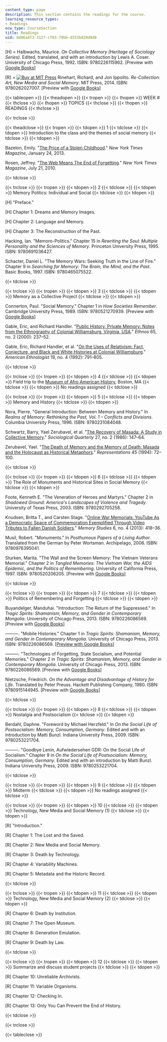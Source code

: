 ```yaml
---
content_type: page
description: This section contains the readings for the course.
learning_resource_types:
- Readings
ocw_type: CourseSection
title: Readings
uid: 8d86a4f3-3127-cf03-79bb-d353b820d9d8
---
```


\[H\] = Halbwachs, Maurice. _On Collective Memory (Heritage of Sociology Series)_. Edited, translated, and with an introduction by Lewis A. Coser. University of Chicago Press, 1992. ISBN: 9780226115962. \[Preview with [Google Books](http://books.google.com/books?id=GPhGukFWC84C&pg=PAfrontcover)\]

\[R\] = [![Buy at MIT Press](/images/mp_logo.gif)](https://mitpress.mit.edu/9780262027007) Rinehart, Richard, and Jon Ippolito. _Re-Collection: Art, New Media and Social Memory_. MIT Press, 2014. ISBN: 9780262027007. \[Preview with [Google Books](http://books.google.com/books?id=dHS7AwAAQBAJ&pg=PAfrontcover)\]

{{< tableopen >}}
{{< theadopen >}}
{{< tropen >}}
{{< thopen >}}
WEEK #
{{< thclose >}}
{{< thopen >}}
TOPICS
{{< thclose >}}
{{< thopen >}}
READINGS
{{< thclose >}}

{{< trclose >}}

{{< theadclose >}}
{{< tropen >}}
{{< tdopen >}}
1
{{< tdclose >}}
{{< tdopen >}}
Introduction to the class and the themes of social memory
{{< tdclose >}}
{{< tdopen >}}


Bazelon, Emily. "[The Price of a Stolen Childhood](http://www.nytimes.com/2013/01/27/magazine/how-much-can-restitution-help-victims-of-child-pornography.html?pagewanted=all&_r=0)." _New York Times Magazine_, January 24, 2013.

Rosen, Jeffrey. "[The Web Means The End of Forgetting](http://www.nytimes.com/2010/07/25/magazine/25privacy-t2.html?pagewanted=all&_r=0)." _New York Times Magazine_, July 21, 2010.


{{< tdclose >}}

{{< trclose >}}
{{< tropen >}}
{{< tdopen >}}
2
{{< tdclose >}}
{{< tdopen >}}
Memory Politics: Individual and Social
{{< tdclose >}}
{{< tdopen >}}


\[H\] "Preface."

\[H\] Chapter 1: Dreams and Memory Images.

\[H\] Chapter 2: Language and Memory.

\[H\] Chapter 3: The Reconstruction of the Past.

Hacking, Ian. "Memoro-Politics." Chapter 15 in _Rewriting the Soul: Multiple Personality and the Sciences of Memory_. Princeton University Press, 1995. ISBN: 9780691036427.

Schacter, Daniel L. "The Memory Wars: Seeking Truth in the Line of Fire." Chapter 9 in _Searching for Memory: The Brain, the Mind, and the Past_. Basic Books, 1997. ISBN: 9780465075522.


{{< tdclose >}}

{{< trclose >}}
{{< tropen >}}
{{< tdopen >}}
3
{{< tdclose >}}
{{< tdopen >}}
Memory as a Collective Project
{{< tdclose >}}
{{< tdopen >}}


Connerton, Paul. "Social Memory." Chapter 1 in _How Societies Remember_. Cambridge University Press, 1989. ISBN: 9780521270939. \[Preview with [Google Books](http://books.google.com/books?id=AW7ekICdHAIC&pg=PA6=onepage)\]

Gable, Eric, and Richard Handler. "[Public History, Private Memory: Notes from the Ethnography of Colonial Williamsburg, Virginia, USA](https://doi.org/10.1080/00141840050076914)." _Ethnos_ 65, no. 2 (2000): 237–52.

Gable, Eric, Richard Handler, et al. "[On the Uses of Relativism: Fact, Conjecture, and Black and White Histories at Colonial Williamsburg](http://www.jstor.org/stable/644919)." _American Ethnologist_ 19, no. 4 (1992): 791–805.


{{< tdclose >}}

{{< trclose >}}
{{< tropen >}}
{{< tdopen >}}
4
{{< tdclose >}}
{{< tdopen >}}
Field trip to the [Museum of Afro American History](http://maah.org/), Boston, MA
{{< tdclose >}}
{{< tdopen >}}
No readings assigned
{{< tdclose >}}

{{< trclose >}}
{{< tropen >}}
{{< tdopen >}}
5
{{< tdclose >}}
{{< tdopen >}}
Memory and History
{{< tdclose >}}
{{< tdopen >}}


Nora, Pierre. "General Introduction: Between Memory and History." In _Realms of Memory: Rethinking the Past, Vol. 1 – Conflicts and Divisions_. Columbia University Press, 1996. ISBN: 9780231084048.

Schwartz, Barry, Yael Zerubavel, et al. "[The Recovery of Masada: A Study in Collective Memory](http://www.jstor.org/stable/4106206)." _Sociological Quarterly_ 27, no. 2 (1986): 147–64.

Zerubavel, Yael. "[The Death of Memory and the Memory of Death: Masada and the Holocaust as Historical Metaphors](http://www.jstor.org/stable/2928603)." _Representations_ 45 (1994): 72–100.


{{< tdclose >}}

{{< trclose >}}
{{< tropen >}}
{{< tdopen >}}
6
{{< tdclose >}}
{{< tdopen >}}
The Role of Monuments and Historical Sites in Social Memory
{{< tdclose >}}
{{< tdopen >}}


Foote, Kenneth E. "The Veneration of Heroes and Martyrs." Chapter 2 in _Shadowed Ground: America's Landscapes of Violence and Tragedy_. University of Texas Press, 2003. ISBN: 9780292705258.

Knudsen, Britta T., and Carsten Stage. "[Online War Memorials: YouTube As a Democratic Space of Commemoration Exemplified Through Video Tributes to Fallen Danish Soldiers](https://doi.org/10.1177/1750698012458309)." _Memory Studies_ 6, no. 4 (2013): 418–36.

Musil, Robert. "Monuments." In _Posthumous Papers of a Living Author_. Translated from the German by Peter Wortsman. Archipelago, 2006. ISBN: 9780976395041.

Sturken, Marita. "The Wall and the Screen Memory: The Vietnam Veterans Memorial." Chapter 2 in _Tangled Memories: The Vietnam War, the AIDS Epidemic, and the Politics of Remembering_. University of California Press, 1997. ISBN: 9780520206205. \[Preview with [Google Books](http://books.google.com/books?id=3oRzVQX4wLYC&pg=PA44=onepage)\]


{{< tdclose >}}

{{< trclose >}}
{{< tropen >}}
{{< tdopen >}}
7
{{< tdclose >}}
{{< tdopen >}}
Politics of Remembering and Forgetting
{{< tdclose >}}
{{< tdopen >}}


Buyandelger, Manduhai. "Introduction: The Return of the Suppressed." In _Tragic Spirits: Shamanism, Memory, and Gender in Contemporary Mongolia_. University of Chicago Press, 2013. ISBN: 9780226086569. \[Preview with [Google Books](http://books.google.com/books?id=kdywAAAAQBAJ&pg=PA1=onepage)\]

———. "Mobile Histories." Chapter 1 in _Tragic Spirits: Shamanism, Memory, and Gender in Contemporary Mongolia_. University of Chicago Press, 2013. ISBN: 9780226086569. \[[Preview with Google Books](https://books.google.com/books?id=kdywAAAAQBAJ&pg=PA39=onepage#v=onepage&q&f=false)\]

———. "Technologies of Forgetting, State Socialism, and Potential Memories." Chapter 2 in _Tragic Spirits: Shamanism, Memory, and Gender in Contemporary Mongolia_. University of Chicago Press, 2013. ISBN: 9780226086569. \[Preview with [Google Books](http://books.google.com/books?id=kdywAAAAQBAJ&pg=PA67=onepage)\]

Nietzsche, Friedrich. _On the Advantage and Disadvantage of History for Life_. Translated by Peter Preuss. Hackett Publishing Company, 1980. ISBN: 9780915144945. \[Preview with [Google Books](http://books.google.com/books?id=k9wwrAakUmAC&pg=PAfrontcover)\]


{{< tdclose >}}

{{< trclose >}}
{{< tropen >}}
{{< tdopen >}}
8
{{< tdclose >}}
{{< tdopen >}}
Nostalgia and Postsocialism
{{< tdclose >}}
{{< tdopen >}}


Berdahl, Daphne. "Foreword by Michael Herzfeld." In _On the Social Life of Postsocialism: Memory, Consumption, Germany_. Edited and with an introduction by Matti Bunzl. Indiana University Press, 2009. ISBN: 9780253221704.

———. "Goodbye Lenin, Aufwiedersehen GDR: On the Social Life of Socialism." Chapter 9 in _On the Social Life of Postsocialism: Memory, Consumption, Germany_. Edited and with an introduction by Matti Bunzl. Indiana University Press, 2009. ISBN: 9780253221704.


{{< tdclose >}}

{{< trclose >}}
{{< tropen >}}
{{< tdopen >}}
9
{{< tdclose >}}
{{< tdopen >}}
Midterm
{{< tdclose >}}
{{< tdopen >}}
No readings assigned
{{< tdclose >}}

{{< trclose >}}
{{< tropen >}}
{{< tdopen >}}
10
{{< tdclose >}}
{{< tdopen >}}
Technology, New Media and Social Memory (1)
{{< tdclose >}}
{{< tdopen >}}


\[R\] "Introduction."

\[R\] Chapter 1: The Lost and the Saved.

\[R\] Chapter 2: New Media and Social Memory.

\[R\] Chapter 3: Death by Technology.

\[R\] Chapter 4: Variability Machines.

\[R\] Chapter 5: Metadata and the Historic Record.


{{< tdclose >}}

{{< trclose >}}
{{< tropen >}}
{{< tdopen >}}
11
{{< tdclose >}}
{{< tdopen >}}
Technology, New Media and Social Memory (2)
{{< tdclose >}}
{{< tdopen >}}


\[R\] Chapter 6: Death by Institution.

\[R\] Chapter 7: The Open Museum.

\[R\] Chapter 8: Generation Emulation.

\[R\] Chapter 9: Death by Law.


{{< tdclose >}}

{{< trclose >}}
{{< tropen >}}
{{< tdopen >}}
12
{{< tdclose >}}
{{< tdopen >}}
Summarize and discuss student projects
{{< tdclose >}}
{{< tdopen >}}


\[R\] Chapter 10: Unreliable Archivists.

\[R\] Chapter 11: Variable Organisms.

\[R\] Chapter 12: Checking In.

\[R\] Chapter 13: Only You Can Prevent the End of History.


{{< tdclose >}}

{{< trclose >}}

{{< tableclose >}}